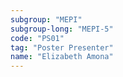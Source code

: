 ```yaml
---
subgroup: "MEPI"
subgroup-long: "MEPI-5"
code: "PS01"
tag: "Poster Presenter"
name: "Elizabeth Amona"
---
```

